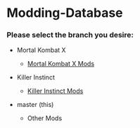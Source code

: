 # Modding-Database
### Please select the branch you desire:

- Mortal Kombat X

  - [Mortal Kombat X Mods](https://github.com/thethiny/Modding-Database/tree/Mortal-Kombat-X)


- Killer Instinct

  - [Killer Instinct Mods](https://github.com/thethiny/Modding-Database/tree/Killer-Instinct)


- master (this)

  - Other Mods
